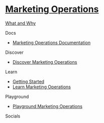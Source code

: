# [Marketing Operations]()

[What and Why]()

Docs

- [Marketing Operations Documentation](https://doc.sitecore.com/en/developers/101/sitecore-experience-platform/marketing-operations.html)

Discover

- [Discover Marketing Operations]()

Learn

- [Getting Started]()
- [Learn Marketing Operations]()

Playground

- [Playground Marketing Operations]()

Socials
